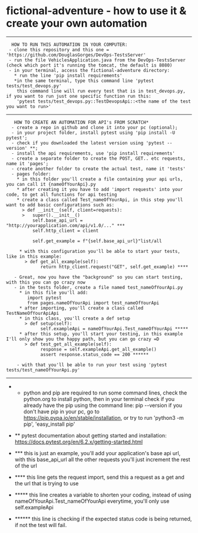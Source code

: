 # fictional-adventure - how to use it & create your own automation

-------------------------------------------------

      HOW TO RUN THIS AUTOMATION IN YOUR COMPUTER:
     - clone this repository and this one = 'https://github.com/DouglasGorges/DevOps-TestsServer'
     - run the file VehiclesApplication.java from the DevOps-TestsServer (check which port it's running the tomcat, the default is 8080)
     - in your terminal, access the fictional-adventure directory:
       * run the line 'pip install requirements'
       *in the same terminal, type this command line 'pytest tests/test_devops.py'
        this command line will run every test that is in test_devops.py, if you want to run just one specific function run this:
        'pytest tests/test_devops.py::TestDevopsApi::<the name of the test you want to run>'


--------------------------------------------------

       HOW TO CREATE AN AUTOMATION FOR API's FROM SCRATCH*
      - create a repo in github and clone it into your pc (optional);
      - in your project folder, install pytest using 'pip install -U pytest';
      - check if you downloaded the latest version using 'pytest --version' **;
      - install the api requirements, use 'pip install requirements'
      - create a separate folder to create the POST, GET.. etc requests, name it 'pages';
      - create another folder to create the actual test, name it 'tests'
      - pages folder:
        * in this folder you'll create a file containing your api urls, you can call it {nameOfYourApi}.py
        * after creating it you have to add 'import requests' into your code, to get all functions for api testing
        * create a class called Test_nameOfYourApi, in this step you'll want to add basic configurations such as:
          > def __init__(self, client=requests):
          >   super().__init__()
              self.base_api_url = "http://yourapplication.com/api/v1.0/..." ***
              self.http_client = client
              
              self.get_example = f"{self.base_api_url}"list/all
         
         * with this configuration you'll be able to start your tests, like in this example:
           > def get_all_example(self):
                 return http_client.request("GET", self.get_example) ****
         
       - Great, now you have the "background" so you can start testing, with this you can go crazy now
       - in the tests folder, create a file named test_nameOfYourApi.py
         * in this file you'll add: 
            import pytest
            from pages.nameOfYourApi import test_nameOfYourApi
         * after importing, you'll create a class called TestNameOfYourApiApi
         * in this class, you'll create a def setup
           > def setup(self):
                 self.exampleApi = nameOfYourApi.Test_nameOfYourApi *****
         * after this setup, you'll start your testing, in this example I'll only show you the happy path, but you can go crazy =D
           > def test_get_all_example(self):
                 response = self.exampleApi.get_all_example()
                 assert response.status_code == 200 ******
      
        - with that you'll be able to run your test using 'pytest tests/test_nameOfYourApi.py'
        
------------------------------------------------------------------------------------------------------------------------------------------
        
*  * python and pip are required to run some command lines, check the python.org to install python, then in your terminal check if you already have the pip using the command line: pip --version
if you don't have pip in your pc, go to https://pip.pypa.io/en/stable/installation, or try to run 'python3 -m pip', 'easy_install pip'
  
* ** pytest documentation about getting started and installation: https://docs.pytest.org/en/6.2.x/getting-started.html

* *** this is just an example, you'll add your application's base api url, with this base_api_url all the other requests you'll just increment the rest of the url 

* **** this line gets the request import, send this a request as a get and the url that is trying to use 

* ***** this line creates a variable to shorten your coding, instead of using nameOfYourApi.Test_nameOfYourApi everytime, you'll only use self.exampleApi

* ****** this line is checking if the expected status code is being returned, if not the test will fail.
